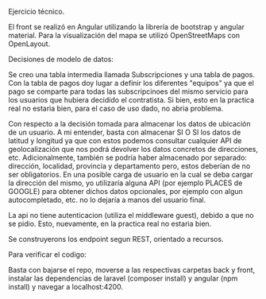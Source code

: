 Ejercicio técnico.



El front se realizó en Angular utilizando la librería de bootstrap y angular material. Para la visualización del mapa se utilizó OpenStreetMaps con OpenLayout.


Decisiones de modelo de datos:


Se creo una tabla intermedia llamada Subscripciones y una tabla de pagos. Con la tabla de pagos doy lugar a definir los diferentes "equipos" ya que el pago se comparte para todas las subscripcinoes del mismo servicio para los usuarios que hubiera decidido el contratista. Si bien, esto en la practica real no estaria bien, para el caso de uso dado, no abria problema.

Con respecto a la decisión tomada para almacenar los datos de ubicación de un usuario. A mi entender, basta con almacenar SI O SI los datos de latitud y longitud ya que con estos podemos consultar cualquier API de geolocalización que nos podrá devolver los datos concretos de direcciones, etc. Adicionalmente, también se podría haber almacenado por separado: dirección, localidad, provincia y departamento pero, estos deberían de no ser obligatorios.
En una posible carga de usuario en la cual se deba cargar la dirección del mismo, yo utilizaría alguna API (por ejemplo PLACES de GOOGLE) para obtener dichos datos opcionales, por ejemplo con algun autocompletado, etc. no lo dejaría a manos del usuario final.


La api no tiene autenticacion (utiliza el middleware guest), debido a que no se pidio. Esto, nuevamente, en la practica real no estaria bien.


Se construyerons los endpoint segun REST, orientado a recursos.


Para verificar el codigo:

Basta con bajarse el repo, moverse a las respectivas carpetas back y front, instalar las dependencias de laravel (composer install) y angular (npm install) y navegar a localhost:4200.
